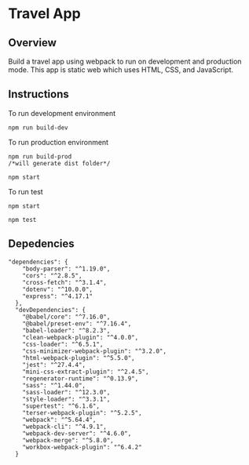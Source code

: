 # Travel App

## Overview

Build a travel app using webpack to run on development and production mode. This app is static web which uses HTML, CSS, and JavaScript.

## Instructions

To run development environment

```
npm run build-dev
```

To run production environment

```
npm run build-prod
/*will generate dist folder*/

npm start
```

To run test

```
npm start

npm test
```

## Depedencies

```
"dependencies": {
    "body-parser": "^1.19.0",
    "cors": "^2.8.5",
    "cross-fetch": "^3.1.4",
    "dotenv": "^10.0.0",
    "express": "^4.17.1"
  },
  "devDependencies": {
    "@babel/core": "^7.16.0",
    "@babel/preset-env": "^7.16.4",
    "babel-loader": "^8.2.3",
    "clean-webpack-plugin": "^4.0.0",
    "css-loader": "^6.5.1",
    "css-minimizer-webpack-plugin": "^3.2.0",
    "html-webpack-plugin": "^5.5.0",
    "jest": "^27.4.4",
    "mini-css-extract-plugin": "^2.4.5",
    "regenerator-runtime": "^0.13.9",
    "sass": "^1.44.0",
    "sass-loader": "^12.3.0",
    "style-loader": "^3.3.1",
    "supertest": "^6.1.6",
    "terser-webpack-plugin": "^5.2.5",
    "webpack": "^5.64.4",
    "webpack-cli": "^4.9.1",
    "webpack-dev-server": "^4.6.0",
    "webpack-merge": "^5.8.0",
    "workbox-webpack-plugin": "^6.4.2"
  }
```
